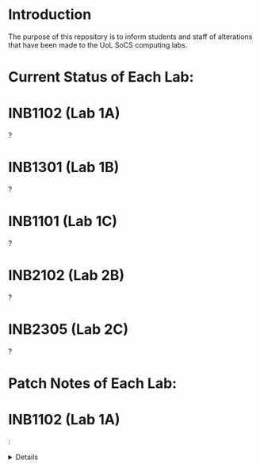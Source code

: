 # Introduction
The purpose of this repository is to inform students and staff of alterations that have been made to the UoL SoCS computing labs.

# Current Status of Each Lab:
# INB1102 (Lab 1A)
?

# INB1301 (Lab 1B)
?

# INB1101 (Lab 1C)
?

# INB2102 (Lab 2B)
?

# INB2305 (Lab 2C)
?

# Patch Notes of Each Lab:
# INB1102 (Lab 1A)
<Date> : <Details>
<Date> : <Details>

# INB1301 (Lab 1B)
<Date> : <Details>
<Date> : <Details>

# INB1101 (Lab 1C)
<Date> : <Details>
<Date> : <Details>

# INB2102 (Lab 2B)
<Date> : <Details>
<Date> : <Details>

# INB2305 (Lab 2C)
<Date> : <Details>
<Date> : <Details>
